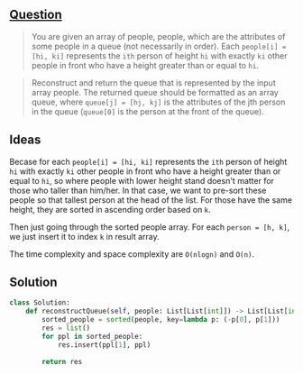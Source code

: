 ## [Question](https://leetcode.com/problems/queue-reconstruction-by-height/)

> You are given an array of people, people, which are the attributes of some people in a queue (not necessarily in order). Each `people[i] = [hi, ki]` represents the `ith` person of height `hi` with exactly `ki` other people in front who have a height greater than or equal to `hi`.

> Reconstruct and return the queue that is represented by the input array people. The returned queue should be formatted as an array queue, where `queue[j] = [hj, kj]` is the attributes of the jth person in the queue (`queue[0]` is the person at the front of the queue).


## Ideas

Becase for each `people[i] = [hi, ki]` represents the `ith` person of height `hi` with exactly `ki` other people in front who have a height greater than or equal to `hi`, so where people with lower height stand doesn't matter for those who taller than him/her. In that case, we want to pre-sort these people so that tallest person at the head of the list. For those have the same height, they are sorted in ascending order based on `k`.

Then just going through the sorted people array. For each `person = [h, k]`, we just insert it to index `k` in result array. 

The time complexity and space complexity are `O(nlogn)` and `O(n)`.

## Solution
```py
class Solution:
    def reconstructQueue(self, people: List[List[int]]) -> List[List[int]]:
        sorted_people = sorted(people, key=lambda p: (-p[0], p[1]))
        res = list()
        for ppl in sorted_people:
            res.insert(ppl[1], ppl)
            
        return res
```
